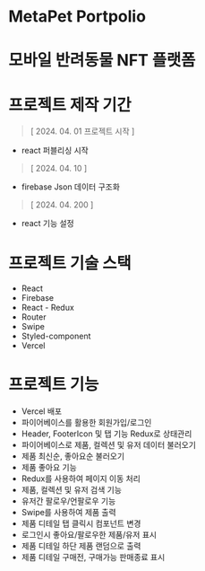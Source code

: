 # MetaPet Portpolio
# 모바일 반려동물 NFT 플랫폼

# 프로젝트 제작 기간

> [ 2024. 04. 01 프로젝트 시작 ]
- react 퍼블리싱 시작

> [ 2024. 04. 10 ]
- firebase Json 데이터 구조화
  
> [ 2024. 04. 200 ]
- react 기능 설정

# 프로젝트 기술 스택

- React
- Firebase
- React - Redux
- Router
- Swipe
- Styled-component
- Vercel

 # 프로젝트 기능

- Vercel 배포
 - 파이어베이스를 활용한 회원가입/로그인
 - Header, FooterIcon 및 탭 기능 Redux로 상태관리
 - 파이어베이스로 제품, 컬렉션 및 유저 데이터 불러오기
 - 제품 최신순, 좋아요순 불러오기
 - 제품 좋아요 기능
 - Redux를 사용하여 페이지 이동 처리
 - 제품, 컬렉션 및 유저 검색 기능
 - 유저간 팔로우/언팔로우 기능
 - Swipe를 사용하여 제품 출력
 - 제품 디테일 탭 클릭시 컴포넌트 변경
 - 로그인시 좋아요/팔로우한 제품/유저 표시
 - 제품 디테일 하단 제품 랜덤으로 출력
 - 제품 디테일 구매전, 구매가능 판매종료 표시

  
